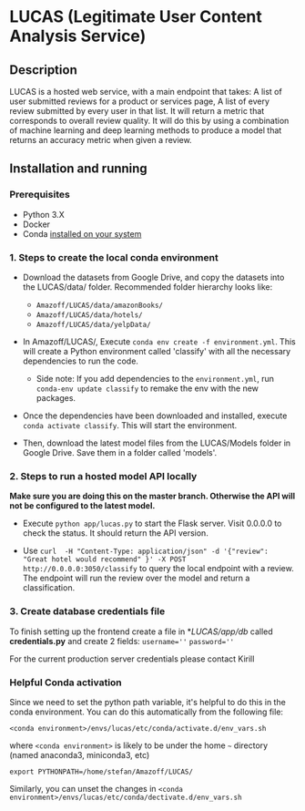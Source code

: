 # LUCAS (Legitimate User Content Analysis Service)

## Description

LUCAS is a hosted web service, with a main endpoint that takes:
A list of user submitted reviews for a product or services page,
A list of every review submitted by every user in that list.
It will return a metric that corresponds to overall review quality.
It will do this by using a combination of machine learning and deep learning methods to produce a model that returns an accuracy metric when given a review.

## Installation and running

### Prerequisites

* Python 3.X
* Docker
* Conda [installed on your system](https://conda.io/docs/user-guide/install/index.html)

### 1. Steps to create the local conda environment

* Download the datasets from Google Drive, and copy the datasets into the LUCAS/data/ folder. Recommended folder hierarchy looks like:
  * `Amazoff/LUCAS/data/amazonBooks/`
  * `Amazoff/LUCAS/data/hotels/`
  * `Amazoff/LUCAS/data/yelpData/`

* In Amazoff/LUCAS/, Execute `conda env create -f environment.yml`. This will create a Python environment called 'classify' with all the necessary dependencies to run the code.

  * Side note: If you add dependencies to the `environment.yml`, run `conda-env update classify` to remake the env with the new packages.

* Once the dependencies have been downloaded and installed, execute `conda activate classify`. This will start the environment.

* Then, download the latest model files from the LUCAS/Models folder in Google Drive. Save them in a folder called 'models'.

### 2. Steps to run a hosted model API locally

**Make sure you are doing this on the master branch. Otherwise the API will not be configured to the latest model.**

* Execute `python app/lucas.py` to start the Flask server. Visit 0.0.0.0 to check the status. It should return the API version.

* Use `curl  -H "Content-Type: application/json" -d '{"review": "Great hotel would recommend" }' -X POST http://0.0.0.0:3050/classify` to query the local endpoint with a review. The endpoint will run the review over the model and return a classification.

### 3. Create database credentials file

To finish setting up the frontend create a file in **LUCAS/app/db* called **credentials.py** and create 2 fields:
`username=''`
`password=''`

For the current production server credentials please contact Kirill

### Helpful Conda activation

Since we need to set the python path variable, it's helpful to do this in the conda environment. You can do this automatically from the following file:

`<conda environment>/envs/lucas/etc/conda/activate.d/env_vars.sh`

where `<conda environment>` is likely to be under the home `~` directory (named anaconda3, miniconda3, etc)

`export PYTHONPATH=/home/stefan/Amazoff/LUCAS/`

Similarly, you can unset the changes in `<conda environment>/envs/lucas/etc/conda/dectivate.d/env_vars.sh`
